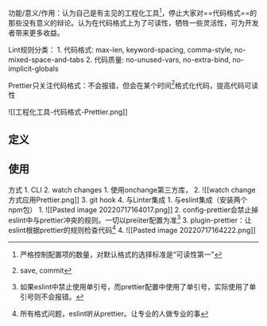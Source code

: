 功能/意义/作用：认为自己是有主见的工程化工具[^1]，停止大家对==代码格式==的那些没有意义的辩论。认为在代码格式上为了可读性，牺牲一些灵活性，可为开发者带来更多收益。

Lint规则分类：
	1. 代码格式: max-len, keyword-spacing, comma-style, no-mixed-space-and-tabs
	2. 代码质量: no-unused-vars, no-extra-bind, no-implicit-globals

Prettier只关注代码格式：不会报错，但会在某个时间[^2]格式化代码，提高代码可读性

![[工程化工具-代码格式-Prettier.png]] 
## 定义

## 使用
方式
	1. CLI
	2. watch changes
		1. 使用onchange第三方库，
		2. ![[watch change方式应用Prettier.png]]
	3. git hook
	4. 与Linter集成
		1. 与eslint集成（安装两个npm包）
			1. ![[Pasted image 20220717164017.png]]
			2. config-prettier会禁止掉eslint中与prettier冲突的规则。一切以preiiter配置为准[^3]
			3. plugin-prettier：让eslint根据prettier的规则检查代码[^4]
			4. ![[Pasted image 20220717164222.png]]




[^1]: 严格控制配置项的数量，对默认格式的选择标准是“可读性第一”
[^2]: save, commit
[^3]: 如果eslint中禁止使用单引号，而prettier配置中使用了单引号，实际使用了单引号则不会报错。
[^4]: 所有格式问题，eslint听从prettier。让专业的人做专业的事